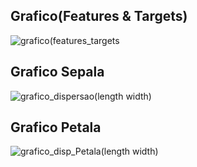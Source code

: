 ## Grafico(Features & Targets)
![grafico(features_targets](https://github.com/Jerry-523/Learning/assets/92488227/0b7c5dde-d628-4cd5-98df-03f52e3ac666)

## Grafico Sepala
![grafico_dispersao(length width)](https://github.com/Jerry-523/Learning/assets/92488227/33f3f828-d6ce-4c10-a416-c44a1ca3cf27)

## Grafico Petala
![grafico_disp_Petala(length width)](https://github.com/Jerry-523/Learning/assets/92488227/4b2d779b-aa4f-4c89-bee8-c4439b9b0ccc)
